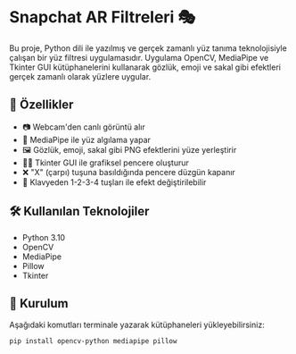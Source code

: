 # Snapchat AR Filtreleri 🎭

Bu proje, Python dili ile yazılmış ve gerçek zamanlı yüz tanıma teknolojisiyle çalışan bir yüz filtresi uygulamasıdır. Uygulama OpenCV, MediaPipe ve Tkinter GUI kütüphanelerini kullanarak gözlük, emoji ve sakal gibi efektleri gerçek zamanlı olarak yüzlere uygular.

## 🚀 Özellikler
- 📷 Webcam'den canlı görüntü alır
- 🧠 MediaPipe ile yüz algılama yapar
- 🖼️ Gözlük, emoji, sakal gibi PNG efektlerini yüze yerleştirir
- 🧑‍💻 Tkinter GUI ile grafiksel pencere oluşturur
- ❌ "X" (çarpı) tuşuna basıldığında pencere düzgün kapanır
- 🔢 Klavyeden 1-2-3-4 tuşları ile efekt değiştirilebilir

## 🛠️ Kullanılan Teknolojiler
- Python 3.10
- OpenCV
- MediaPipe
- Pillow
- Tkinter

## 🔧 Kurulum
Aşağıdaki komutları terminale yazarak kütüphaneleri yükleyebilirsiniz:
```bash
pip install opencv-python mediapipe pillow
